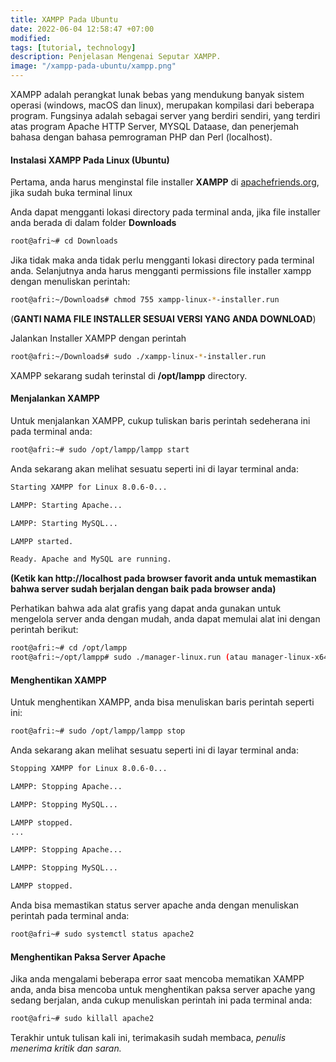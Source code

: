 ```yaml
---
title: XAMPP Pada Ubuntu
date: 2022-06-04 12:58:47 +07:00
modified:
tags: [tutorial, technology]
description: Penjelasan Mengenai Seputar XAMPP.
image: "/xampp-pada-ubuntu/xampp.png"
---
```


XAMPP adalah perangkat lunak bebas yang mendukung banyak sistem operasi (windows, macOS dan linux), merupakan kompilasi dari beberapa program. Fungsinya adalah sebagai server yang berdiri sendiri, yang terdiri atas program Apache HTTP Server, MYSQL Dataase, dan penerjemah bahasa dengan bahasa pemrograman PHP dan Perl (localhost).

#### Instalasi XAMPP Pada Linux (Ubuntu)

Pertama, anda harus menginstal file installer **XAMPP** di <a href="https://www.apachefriends.org/download.html">apachefriends.org</a>, jika sudah buka terminal linux

Anda dapat mengganti lokasi directory pada terminal anda, jika file installer anda berada di dalam folder **Downloads**

```bash
root@afri~# cd Downloads
```

 Jika tidak maka anda tidak perlu mengganti lokasi directory pada terminal anda. Selanjutnya anda harus mengganti permissions file installer xampp dengan menuliskan perintah:

```bash
root@afri:~/Downloads# chmod 755 xampp-linux-*-installer.run
```

(**GANTI NAMA FILE INSTALLER SESUAI VERSI YANG ANDA DOWNLOAD**)

Jalankan Installer XAMPP dengan perintah
```bash
root@afri:~/Downloads# sudo ./xampp-linux-*-installer.run
```

XAMPP sekarang sudah terinstal di **/opt/lampp** directory.


#### Menjalankan XAMPP 

Untuk menjalankan XAMPP, cukup tuliskan baris perintah sedeherana ini pada terminal anda:

```bash
root@afri:~# sudo /opt/lampp/lampp start
```

Anda sekarang akan melihat sesuatu seperti ini di layar terminal anda:

```bash
Starting XAMPP for Linux 8.0.6-0...

LAMPP: Starting Apache...

LAMPP: Starting MySQL...

LAMPP started.

Ready. Apache and MySQL are running.
```

**(Ketik kan http://localhost pada browser favorit anda untuk memastikan bahwa server sudah berjalan dengan baik pada browser anda)**

Perhatikan bahwa ada alat grafis yang dapat anda gunakan untuk mengelola server anda dengan mudah, anda dapat memulai alat ini dengan perintah berikut:

```bash
root@afri:~# cd /opt/lampp
root@afri:~/opt/lampp# sudo ./manager-linux.run (atau manager-linux-x64.run)
```

#### Menghentikan XAMPP

Untuk menghentikan XAMPP, anda bisa menuliskan baris perintah seperti ini:

```bash
root@afri:~# sudo /opt/lampp/lampp stop
```

Anda sekarang akan melihat sesuatu seperti ini di layar terminal anda:

```bash
Stopping XAMPP for Linux 8.0.6-0...

LAMPP: Stopping Apache...

LAMPP: Stopping MySQL...

LAMPP stopped.
...

LAMPP: Stopping Apache...

LAMPP: Stopping MySQL...

LAMPP stopped.

```

Anda bisa memastikan status server apache anda dengan menuliskan perintah pada terminal anda:

```bash
root@afri~# sudo systemctl status apache2
```

#### Menghentikan Paksa Server Apache

Jika anda mengalami beberapa error saat mencoba mematikan XAMPP anda, anda bisa mencoba untuk menghentikan paksa server apache yang sedang berjalan, anda cukup menuliskan perintah ini pada terminal anda:

```bash
root@afri~# sudo killall apache2
```

Terakhir untuk tulisan kali ini, terimakasih sudah membaca, _penulis menerima kritik dan saran._



